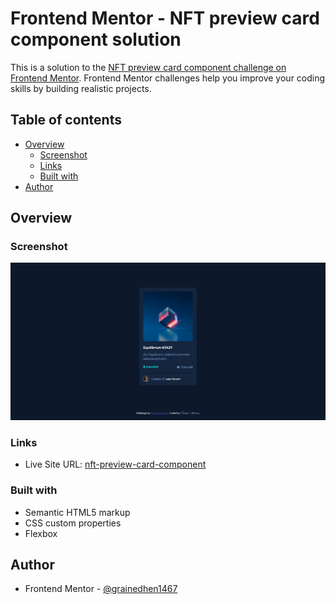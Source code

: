 # Frontend Mentor - NFT preview card component solution

This is a solution to the [NFT preview card component challenge on Frontend Mentor](https://www.frontendmentor.io/challenges/nft-preview-card-component-SbdUL_w0U). Frontend Mentor challenges help you improve your coding skills by building realistic projects.

## Table of contents

-   [Overview](#overview)
    -   [Screenshot](#screenshot)
    -   [Links](#links)
    -   [Built with](#built-with)
-   [Author](#author)

## Overview

### Screenshot

![preview-card-component-challenge-screenshot](<Screenshot 2023-12-23 135057.png>)

### Links

-   Live Site URL: [nft-preview-card-component](https://grainedhen1467.github.io/nft-preview-card-component/)

### Built with

-   Semantic HTML5 markup
-   CSS custom properties
-   Flexbox

## Author

-   Frontend Mentor - [@grainedhen1467](https://github.com/grainedhen1467/nft-preview-card-component)
